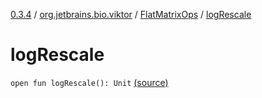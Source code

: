 [0.3.4](../../index.md) / [org.jetbrains.bio.viktor](../index.md) / [FlatMatrixOps](index.md) / [logRescale](.)

# logRescale

`open fun logRescale(): Unit` [(source)](https://github.com/JetBrains-Research/viktor/blob/0.3.4/src/main/kotlin/org/jetbrains/bio/viktor/StridedMatrix.kt#L96)